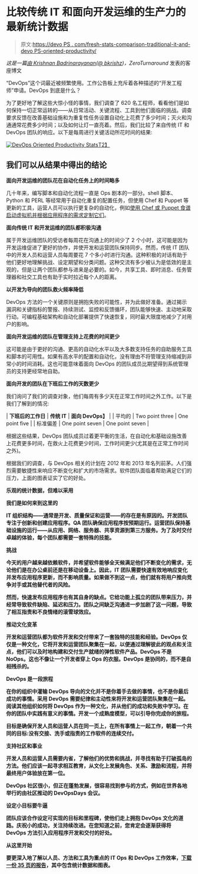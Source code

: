 # 比较传统 IT 和面向开发运维的生产力的最新统计数据

> 原文:[https://devo PS . com/fresh-stats-comparison-traditional-it-and-devo PS-oriented-productivity/](https://devops.com/fresh-stats-comparing-traditional-it-and-devops-oriented-productivity/)

*这是一篇[由 Krishnan Badrinarayanan(](https://devops.com/guest-posting-guidelines/ "Guest Posting Guidelines ")[@ bkrishz](https://twitter.com/bkrishz))，ZeroTurnaround* 发表的客座博文

“DevOps”这个词最近被频繁使用。工作公告板上充斥着各种描述的“开发工程师”申请。DevOps 到底是什么？

为了更好地了解这些大惊小怪的事情，我们调查了 620 名工程师，看看他们是如何保持一切正常运转的——从日常活动、关键流程、工具到他们面临的挑战。调查要求反馈在改善基础设施和为重复性任务设置自动化上花费了多少时间；灭火和沟通通常花费多少时间；以及如何让灯一直亮着。然后，我们比较了来自传统 IT 和 DevOps 团队的响应。以下是每周进行关键活动所花时间的结果:

[![DevOps Oriented Productivity Stats](../Images/e928a9ebc213358097e837808464ad18.png)T2】](https://devops.com/wp-content/uploads/2014/01/image-for-devops-com-byline.png)

## 我们可以从结果中得出的结论

**面向开发运维的团队花在自动化任务上的时间略多**

几十年来，编写脚本和自动化流程一直是 Ops 剧本的一部分。shell 脚本、Python 和 PERL 等经常用于自动化重复的配置任务，但使用 Chef 和 Puppet 等更新的工具，运营人员可以执行更复杂的自动化，例如[使用 Chef 或 Puppet 食谱启动虚拟机并根据应用程序的需求定制它们](http://zeroturnaround.com/labs/pragmatic-devops-virtualization-provisioning-with-vagrant-chef/)。

**面向传统 IT 和开发运维的团队都积极沟通**

属于开发运维团队的受访者每周花在沟通上的时间少了 2 个小时，这可能是因为开发运维促进了更好的协作，并使开发和运营团队保持同步。然而，传统 IT 团队中的开发人员和运营人员每周要花 7 个多小时进行沟通。这种积极的对话有助于他们更好地理解挑战、设定期望和分类问题。这种交流有多少被认为是低效的是主观的，但是让两个团队都参与进来是必要的。如今，共享工具、即时消息、任务管理器和社交工具也有助于实时拉近每个人的距离。

**以开发为导向的团队救火频率降低**

DevOps 方法的一个关键原则是拥抱失败的可能性，并为此做好准备。通过揭示漏洞和关键指标的警报、持续测试、监控和反馈循环，团队能够快速、主动地采取行动。可编程基础架构和自动化部署提供了快速恢复，同时最大限度地减少了对用户的影响。

**面向开发运维的团队在管理支持上花费的时间更少**

这可能是由于更好的沟通、更高的自动化水平以及大多数支持任务的自助服务工具和脚本的可用性。如果有高水平的配置和自动化，没有理由不将管理支持缩减到非常小的时间消耗。这也可能意味着面向 DevOps 的团队成员比期望得到系统管理员的支持更经常地自助。

**面向开发的团队在下班后工作的天数更少**

我们询问了我们的调查对象，他们每周有多少天在正常工作时间之外工作。以下是我们了解到的情况:

| **下班后的工作日** | **传统 IT** | **面向 DevOps】** |
| 平均的 | Two point three | One point five |
| 标准偏差 | One point seven | One point seven |

根据这些结果，DevOps 团队成员过着更平衡的生活，在自动化和基础设施改善上花费更多时间，在救火上花费更少时间，工作时间更少(尤其是在正常工作时间之外)。

根据我们的调查，与 DevOps 相关的计划在 2012 年和 2013 年名列前茅。人们强烈需要敏捷性来响应不断变化和扩大的市场需求。软件团队面临着帮助满足它们的压力，上面的图表证实了它的好处。

**乐观的统计数据，但难以采用**

****我们是如何来到这里的****

**IT 组织结构——通常是开发、质量保证和运营——的存在是有原因的。开发团队专注于创新和创建应用程序。QA 团队确保应用程序按预期运行。运营团队保持基础设施的运行——从应用、网络、服务器、共享资源到第三方服务。为了及时交付卓越的体验，每个团队都需要一套特殊的技能。**

****挑战****

**今天的用户越来越依赖软件，并希望软件能够全天候满足他们不断变化的需求，无论他们是在办公桌前还是在移动设备上。因此，IT 团队需要快速有效地响应变化并发布应用程序更新，而不影响质量。如果做不到这一点，他们就有将用户推向竞争对手或其他替代者的风险。**

**然而，快速发布应用程序也有其自身的缺点。它给功能上孤立的团队带来压力，并经常导致软件缺陷、延迟和压力。团队之间缺乏沟通进一步加剧了这一问题，导致了相互指责和不良情绪的滚雪球效应。**

****推动文化变革****

**开发和运营团队都为软件开发和交付带来了一套独特的技能和经验。DevOps 仅仅是一种文化，它将开发和运营团队聚集在一起，以便通过理解彼此的观点和关注点，他们可以及时地构建和交付生产就绪的弹性软件产品。DevOps 不是 NoOps。这也不像让一个开发者穿上 Ops 的衣服。DevOps 是协同的，而不是自相残杀的。**

****DevOps 是一段旅程****

**在你的组织中灌输 DevOps 导向的文化并不是你着手去做的事情，也不是你最后成功的事情。采用 DevOps 需要纪律和主动性来将开发和运营团队聚集在一起。阅读其他组织如何将 DevOps 作为一种文化，并从他们的成功和失败中学习。在你的团队中实践有意义的事情。开发一个成熟度模型，可以引导你完成你的旅程。**

**目标是确保开发人员和运营人员在同一页上，在所有事情上一起工作，朝着一个共同的目标:没有交接、洗手或指责的工作软件的连续交付。**

****支持社区和事业****

**开发人员和运营人员需要内省，了解他们的优势和挑战，并寻找有助于打破孤岛的方法。他们应该一起寻求相互教育，从文化上发展角色、关系、激励和流程，并将最终用户体验放在第一位。**

**DevOps 社区很小，但正在蓬勃发展，很容易找到参与的方式，例如在世界各地举行的由社区推动的 DevOpsDays 会议。**

****设定小目标要牛逼****

**团队应该合作设定可实现的目标和里程碑，使他们走上拥抱 DevOps 文化的道路。庆祝小的成功，关注持续改进。在您知道之前，您肯定会逐渐获得将 DevOps 方法引入应用程序开发和交付的好处。**

****从这里开始****

****要更深入地了解以人员、方法和工具为重点的 IT Ops 和 DevOps 工作效率，[下载一份 35 页的报告](http://zeroturnaround.com/rebellabs/ops/it-ops-devops-productivity-report-2013/)，其中包含统计数据和图表。****